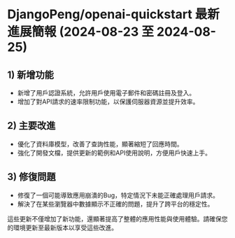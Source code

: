 # DjangoPeng/openai-quickstart 最新進展簡報 (2024-08-23 至 2024-08-25)

## 1) 新增功能
- 新增了用戶認證系統，允許用戶使用電子郵件和密碼註冊及登入。
- 增加了對API請求的速率限制功能，以保護伺服器資源並提升效率。

## 2) 主要改進
- 優化了資料庫模型，改善了查詢性能，顯著縮短了回應時間。
- 強化了開發文檔，提供更新的範例和API使用說明，方便用戶快速上手。

## 3) 修復問題
- 修復了一個可能導致應用崩潰的Bug，特定情況下未能正確處理用戶請求。
- 解決了在某些瀏覽器中數據顯示不正確的問題，提升了跨平台的穩定性。 

這些更新不僅增加了新功能，還顯著提高了整體的應用性能與使用體驗。請確保您的環境更新至最新版本以享受這些改進。